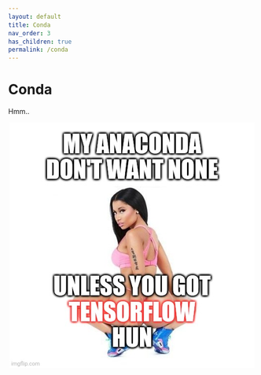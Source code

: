 ```yaml
---
layout: default
title: Conda
nav_order: 3
has_children: true
permalink: /conda
---
```


# Conda
Hmm..

<p align="center">
    <img src="../images/conda.jpg">
</p>